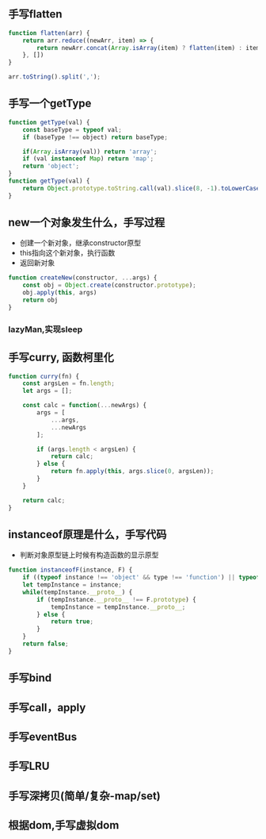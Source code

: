 <!--
 * @Author: your name
 * @Date: 2022-03-27 23:37:56
 * @LastEditTime: 2022-03-28 01:23:07
 * @LastEditors: Please set LastEditors
 * @Description: 打开koroFileHeader查看配置 进行设置: https://github.com/OBKoro1/koro1FileHeader/wiki/%E9%85%8D%E7%BD%AE
 * @FilePath: \vue-note\docs\guide\write.md
-->

## 手写flatten

``` js
function flatten(arr) {
    return arr.reduce((newArr, item) => {
        return newArr.concat(Array.isArray(item) ? flatten(item) : item);
    }, [])
}

arr.toString().split(',');
```

## 手写一个getType

``` js
function getType(val) {
    const baseType = typeof val;
    if (baseType !== object) return baseType;

    if(Array.isArray(val)) return 'array';
    if (val instanceof Map) return 'map';
    return 'object';
}
function getType(val) {
    return Object.prototype.toString.call(val).slice(8, -1).toLowerCase();
}
```

## new一个对象发生什么，手写过程

* 创建一个新对象，继承constructor原型
* this指向这个新对象，执行函数
* 返回新对象

``` js
function createNew(constructor, ...args) {
    const obj = Object.create(constructor.prototype);
    obj.apply(this, args)
    return obj
}
```

### lazyMan,实现sleep

## 手写curry, 函数柯里化

``` js
function curry(fn) {
    const argsLen = fn.length;
    let args = [];

    const calc = function(...newArgs) {
        args = [
            ...args,
            ...newArgs
        ];

        if (args.length < argsLen) {
            return calc;
        } else {
            return fn.apply(this, args.slice(0, argsLen));
        }
    }

    return calc;
}
```

## instanceof原理是什么，手写代码

* 判断对象原型链上时候有构造函数的显示原型

``` js
function instanceofF(instance, F) {
    if ((typeof instance !== 'object' && type !== 'function') || typeof instance == null) return false;
    let tempInstance = instance;
    while(tempInstance.__proto__) {
        if (tempInstance.__proto__ !== F.prototype) {
            tempInstance = tempInstance.__proto__;
        } else {
            return true;
        }
    }
    return false;
}
```

## 手写bind

## 手写call，apply

## 手写eventBus

## 手写LRU

## 手写深拷贝(简单/复杂-map/set)

## 根据dom,手写虚拟dom